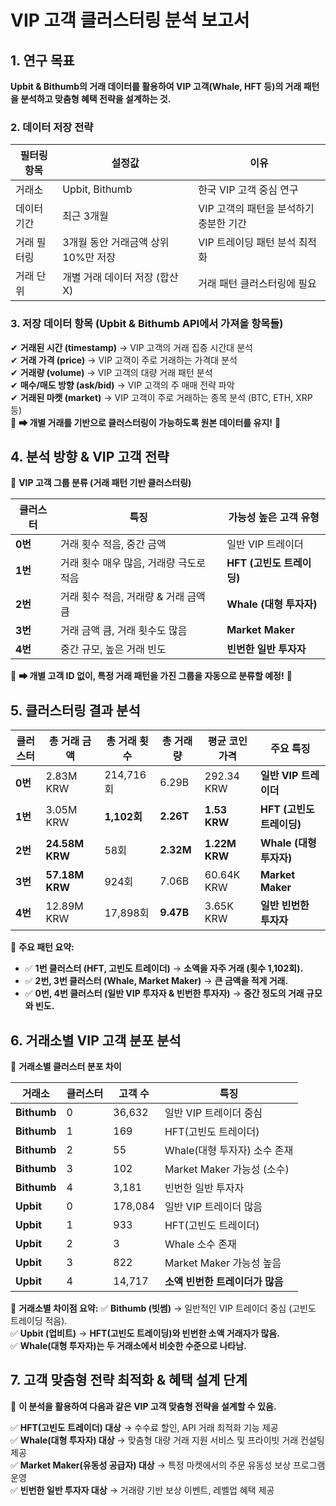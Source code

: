 # **VIP 고객 클러스터링 분석 보고서**

## **1. 연구 목표**
**Upbit & Bithumb의 거래 데이터를 활용하여 VIP 고객(Whale, HFT 등)의 거래 패턴을 분석하고 맞춤형 혜택 전략을 설계하는 것.**

### **2. 데이터 저장 전략**
| **필터링 항목** | **설정값** | **이유** |
|----------------|-----------|------------------|
| 거래소 | Upbit, Bithumb | 한국 VIP 고객 중심 연구 |
| 데이터 기간 | 최근 3개월 | VIP 고객의 패턴을 분석하기 충분한 기간 |
| 거래 필터링 | 3개월 동안 거래금액 상위 10%만 저장 | VIP 트레이딩 패턴 분석 최적화 |
| 거래 단위 | 개별 거래 데이터 저장 (합산 X) | 거래 패턴 클러스터링에 필요 |

### **3. 저장 데이터 항목 (Upbit & Bithumb API에서 가져올 항목들)**
✔ **거래된 시간 (timestamp)** → VIP 고객의 거래 집중 시간대 분석  
✔ **거래 가격 (price)** → VIP 고객이 주로 거래하는 가격대 분석  
✔ **거래량 (volume)** → VIP 고객의 대량 거래 패턴 분석  
✔ **매수/매도 방향 (ask/bid)** → VIP 고객의 주 매매 전략 파악  
✔ **거래된 마켓 (market)** → VIP 고객이 주로 거래하는 종목 분석 (BTC, ETH, XRP 등)  
📌 **➡ 개별 거래를 기반으로 클러스터링이 가능하도록 원본 데이터를 유지!** 🎯

## **4. 분석 방향 & VIP 고객 전략**
📌 **VIP 고객 그룹 분류 (거래 패턴 기반 클러스터링)**

| **클러스터** | **특징** | **가능성 높은 고객 유형** |
|-------------|----------------------|---------------------|
| **0번** | 거래 횟수 적음, 중간 금액 | 일반 VIP 트레이더 |
| **1번** | 거래 횟수 매우 많음, 거래량 극도로 적음 | **HFT (고빈도 트레이딩)** |
| **2번** | 거래 횟수 적음, 거래량 & 거래 금액 큼 | **Whale (대형 투자자)** |
| **3번** | 거래 금액 큼, 거래 횟수도 많음 | **Market Maker** |
| **4번** | 중간 규모, 높은 거래 빈도 | **빈번한 일반 투자자** |

📌 **➡ 개별 고객 ID 없이, 특정 거래 패턴을 가진 그룹을 자동으로 분류할 예정!** 🚀

## **5. 클러스터링 결과 분석**
| 클러스터 | 총 거래 금액 | 총 거래 횟수 | 총 거래량 | 평균 코인 가격 | 주요 특징 |
|----------|---------------|----------------|------------|------------|------------|
| **0번** | 2.83M KRW | 214,716회 | 6.29B | 292.34 KRW | **일반 VIP 트레이더** |
| **1번** | 3.05M KRW | **1,102회** | **2.26T** | **1.53 KRW** | **HFT (고빈도 트레이딩)** |
| **2번** | **24.58M KRW** | 58회 | **2.32M** | **1.22M KRW** | **Whale (대형 투자자)** |
| **3번** | **57.18M KRW** | 924회 | 7.06B | 60.64K KRW | **Market Maker** |
| **4번** | 12.89M KRW | 17,898회 | **9.47B** | 3.65K KRW | **일반 빈번한 투자자** |

📌 **주요 패턴 요약:**
- ✅ **1번 클러스터 (HFT, 고빈도 트레이더)** → **소액을 자주 거래 (횟수 1,102회).**  
- ✅ **2번, 3번 클러스터 (Whale, Market Maker)** → **큰 금액을 적게 거래.**  
- ✅ **0번, 4번 클러스터 (일반 VIP 투자자 & 빈번한 투자자)** → **중간 정도의 거래 규모와 빈도.**  

## **6. 거래소별 VIP 고객 분포 분석**
📌 **거래소별 클러스터 분포 차이**

| 거래소 | 클러스터 | 고객 수 | 특징 |
|---------|---------|--------|--------------------------------|
| **Bithumb** | 0 | 36,632 | 일반 VIP 트레이더 중심 |
| **Bithumb** | 1 | 169 | HFT(고빈도 트레이더) |
| **Bithumb** | 2 | 55 | Whale(대형 투자자) 소수 존재 |
| **Bithumb** | 3 | 102 | Market Maker 가능성 (소수) |
| **Bithumb** | 4 | 3,181 | 빈번한 일반 투자자 |
| **Upbit** | 0 | 178,084 | 일반 VIP 트레이더 많음 |
| **Upbit** | 1 | 933 | HFT(고빈도 트레이더) |
| **Upbit** | 2 | 3 | Whale 소수 존재 |
| **Upbit** | 3 | 822 | Market Maker 가능성 높음 |
| **Upbit** | 4 | 14,717 | **소액 빈번한 트레이더가 많음** |

📌 **거래소별 차이점 요약:**
✅ **Bithumb (빗썸)** → 일반적인 VIP 트레이더 중심 (고빈도 트레이딩 적음).  
✅ **Upbit (업비트)** → **HFT(고빈도 트레이딩)와 빈번한 소액 거래자가 많음.**  
✅ **Whale(대형 투자자)는 두 거래소에서 비슷한 수준으로 나타남.**

## **7. 고객 맞춤형 전략 최적화 & 혜택 설계 단계**
📌 **이 분석을 활용하여 다음과 같은 VIP 고객 맞춤형 전략을 설계할 수 있음.**

✅ **HFT(고빈도 트레이더) 대상** → 수수료 할인, API 거래 최적화 기능 제공  
✅ **Whale(대형 투자자) 대상** → 맞춤형 대량 거래 지원 서비스 및 프라이빗 거래 컨설팅 제공  
✅ **Market Maker(유동성 공급자) 대상** → 특정 마켓에서의 주문 유동성 보상 프로그램 운영  
✅ **빈번한 일반 투자자 대상** → 거래량 기반 보상 이벤트, 레벨업 혜택 제공  


